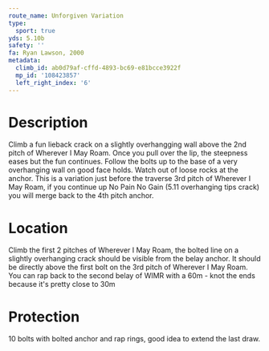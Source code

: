 ```yaml
---
route_name: Unforgiven Variation
type:
  sport: true
yds: 5.10b
safety: ''
fa: Ryan Lawson, 2000
metadata:
  climb_id: ab0d79af-cffd-4893-bc69-e81bcce3922f
  mp_id: '108423857'
  left_right_index: '6'
---
```

# Description
Climb a fun lieback crack on a slightly overhangging wall above the 2nd pitch of Wherever I May Roam. Once you pull over the lip, the steepness eases but the fun continues. Follow the bolts up to the base of a very overhanging wall on good face holds. Watch out of loose rocks at the anchor. This is a variation just before the traverse 3rd pitch of Wherever I May Roam, if you continue up No Pain No Gain (5.11 overhanging tips crack) you will merge back to the 4th pitch anchor.

# Location
Climb the first 2 pitches of Wherever I May Roam, the bolted line on a slightly overhanging crack should be visible from the belay anchor. It should be directly above the first bolt on the 3rd pitch of Wherever I May Roam. You can rap back to the second belay of WIMR with a 60m - knot the ends because it's pretty close to 30m

# Protection
10 bolts with bolted anchor and rap rings, good idea to extend the last draw.
